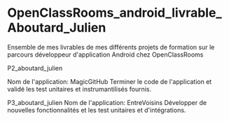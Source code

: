 # OpenClassRooms_android_livrable_Aboutard_Julien

Ensemble de mes livrables de mes différents projets de formation sur le parcours développeur d'application Android chez OpenClassRooms

P2_aboutard_julien

Nom de l'application: MagicGitHub
Terminer le code de l'application et validé les test unitaires et instrumantilisés fournis.

P3_aboutard_julien
Nom de l'application: EntreVoisins
Développer de nouvelles fonctionnalités et les test unitaires et d'intégrations.
